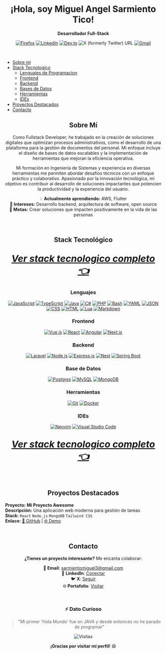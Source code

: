<div align="center">

# ¡Hola, soy Miguel Angel Sarmiento Tico!
**Desarrollador Full-Stack**

[![Firefox](https://img.shields.io/badge/Portafolio-09814A?logo=Firefox&logoColor=white)](#)
[![LinkedIn](https://custom-icon-badges.demolab.com/badge/LinkedIn-0A66C2?logo=linkedin-white&logoColor=fff)](https://www.linkedin.com/in/miguel-sarmiento-tico/)
[![Dev.to](https://img.shields.io/badge/Dev.to-0A0A0A?logo=devdotto&logoColor=white)](https://dev.to/sarmientomiguel3)
![X (formerly Twitter) URL](https://img.shields.io/twitter/url?url=https%3A%2F%2Fx.com%2FMiguelS23484737)
[![Gmail](https://img.shields.io/badge/Gmail-D14836?logo=gmail&logoColor=white)](mailto:sarmientomiguel3@gmail.com)

<br />

<div align="left">

- [Sobre mi](#sobre-mi)
- [Stack Tecnologico](#stack-tecnologico)
    - [Lenguajes de Programacion](#lenguajes)
    - [Frontend](#frontend)
    - [Backend](#backend)
    - [Bases de Datos](#bases-de-datos)
    - [Herramientas](#herramientas)
    - [IDEs](#ides)
- [Proyectos Destacados](#proyectos-destacados)
- [Contacto](#contacto)

</div>

## Sobre Mí

Como Fullstack Developer, he trabajado en la creación de soluciones digitales que optimizan procesos administrativos, como el desarrollo de una plataforma para la gestión de documentos del personal. Mi enfoque incluye el diseño de bases de datos escalables y la implementación de herramientas que mejoran la eficiencia operativa. 

Mi formación en Ingeniería de Sistemas y experiencia en diversas herramientas me permiten abordar desafíos técnicos con un enfoque práctico y colaborativo. Apasionado por la innovación tecnológica, mi objetivo es contribuir al desarrollo de soluciones impactantes que potencien la productividad y la experiencia del usuario.

💡 **Actualmente aprendiendo:** AWS, Flutter  
🎯 **Intereses:** Desarrollo backend, arquitectura de software, open source  
🚀 **Metas:** Crear soluciones que impacten positivamente en la vida de las personas  

<br />

## Stack Tecnológico

<span style="font-size: 30px">

[***Ver stack tecnologico completo 👈***](/stack.md)

</span>

### **Lenguajes** 

[![JavaScript](https://img.shields.io/badge/JavaScript-F7DF1E?logo=javascript&logoColor=000)](/stack.md#javascript)
[![TypeScript](https://img.shields.io/badge/TypeScript-3178C6?logo=typescript&logoColor=fff)](/stack.md#typescript)
[![Java](https://img.shields.io/badge/Java-%23ED8B00.svg?logo=openjdk&logoColor=white)](/stack.md#java)
[![C#](https://custom-icon-badges.demolab.com/badge/C%23-%23239120.svg?logo=cshrp&logoColor=white)](/stack.md#csharp)
[![PHP](https://img.shields.io/badge/php-%23777BB4.svg?&logo=php&logoColor=white)](/stack.md#php)
[![Bash](https://img.shields.io/badge/Bash-4EAA25?logo=gnubash&logoColor=fff)](/stack.md#bash)
[![YAML](https://img.shields.io/badge/YAML-CB171E?logo=yaml&logoColor=fff)](/stack.md#yaml)
[![JSON](https://img.shields.io/badge/JSON-000?logo=json&logoColor=fff)](/stack.md#json)
[![CSS](https://img.shields.io/badge/CSS-639?logo=css&logoColor=fff)](/stack.md#css)
[![HTML](https://img.shields.io/badge/HTML-%23E34F26.svg?logo=html5&logoColor=white)](/stack.md#html)
[![Lua](https://img.shields.io/badge/Lua-%232C2D72.svg?logo=lua&logoColor=white)](/stack.md#lua)
[![Markdown](https://img.shields.io/badge/Markdown-%23000000.svg?logo=markdown&logoColor=white)](/stack.md#markdown)

### **Frontend**
[![Vue.js](https://img.shields.io/badge/Vue.js-4FC08D?logo=vuedotjs&logoColor=fff)](/stack.md#vue)
[![React](https://img.shields.io/badge/React-%2320232a.svg?logo=react&logoColor=%2361DAFB)](/stack.md#react)
[![Angular](https://img.shields.io/badge/Angular-%23DD0031.svg?logo=angular&logoColor=white)](/stack.md#angular)
[![Next.js](https://img.shields.io/badge/Next.js-black?logo=next.js&logoColor=white)](/stack.md#nextjs)

### **Backend**
[![Laravel](https://img.shields.io/badge/Laravel-%23FF2D20.svg?logo=laravel&logoColor=white)](/stack.md#laravel)
[![Node.js](https://img.shields.io/badge/Node.js-6DA55F?logo=node.js&logoColor=white)](/stack.md#nodejs)
[![Express.js](https://img.shields.io/badge/Express.js-%23404d59.svg?logo=express&logoColor=%2361DAFB)](/stack.md#express)
[![Nest](https://img.shields.io/badge/Nest.js-%23E0234E.svg?logo=nestjs&logoColor=white)](/stack.md#nestjs)
[![Spring Boot](https://img.shields.io/badge/Spring%20Boot-6DB33F?logo=springboot&logoColor=fff)](/stack.md#spring-boot)

### **Base de Datos**
[![Postgres](https://img.shields.io/badge/Postgres-%23316192.svg?logo=postgresql&logoColor=white)](/stack.md#postgres)
[![MySQL](https://img.shields.io/badge/MySQL-4479A1?logo=mysql&logoColor=fff)](/stack.md#mysql)
[![MongoDB](https://img.shields.io/badge/MongoDB-%234ea94b.svg?logo=mongodb&logoColor=white)](/stack.md#mongodb)

### **Herramientas**
[![Git](https://img.shields.io/badge/Git-F05032?logo=git&logoColor=fff)](/stack.md#git)
[![Docker](https://img.shields.io/badge/Docker-2496ED?logo=docker&logoColor=fff)](/stack.md#docker)

### **IDEs**
[![Neovim](https://img.shields.io/badge/Neovim-57A143?logo=neovim&logoColor=fff)](/stack.md#neovim)
[![Visual Studio Code](https://custom-icon-badges.demolab.com/badge/Visual%20Studio%20Code-0078d7.svg?logo=vsc&logoColor=white)](#)

<span style="font-size: 30px">

[***Ver stack tecnologico completo 👈***](/stack.md)

</span>

<br />

## Proyectos Destacados

<div align="left">

**Proyecto:** **Mi Proyecto Awesome**  
**Descripción:** Una aplicación web moderna para gestión de tareas  
**Stack:** `React` `Node.js` `MongoDB` `Tailwind CSS`  
**Enlace:** [🔗 GitHub](https://github.com/usuario/proyecto) | [🌐 Demo](https://mi-proyecto.netlify.app)


</div>

<br />

## Contacto
**¿Tienes un proyecto interesante?** Me encanta colaborar:

📧 **Email**: [sarmientomiguel3@gmail.com](mailto:sarmientomiguel3@gmail.com)  
💼 **LinkedIn**: [Conectar](https://www.linkedin.com/in/miguel-sarmiento-tico/)  
🐦 **X**: [Seguir](https://x.com/MiguelS23484737)  
🌐 **Portafolio**: [Visitar](https://tu-sitio.com)  

<br />

<div align="center">

### ⚡ **Dato Curioso**
> "Mi primer 'Hola Mundo' fue en JAVA y desde entonces no he parado de programar"

![Visitas](https://komarev.com/ghpvc/?username=miguelsarmientotico&color=blueviolet&style=flat-square)

**¡Gracias por visitar mi perfil!** 😄

</div>
